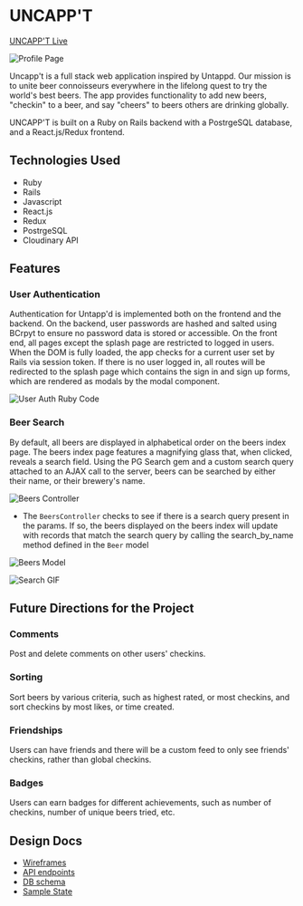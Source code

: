# UNCAPP'T

[UNCAPP'T Live][uncappt]

[uncappt]: http://www.uncappt.com/#/

![Profile Page](https://res.cloudinary.com/dslok1mwv/image/upload/v1495839167/profile_p8alf5.png)

Uncapp't is a full stack web application inspired by Untappd. Our mission is to unite beer connoisseurs everywhere in the lifelong quest to try the world's best beers. The app provides functionality to add new beers, "checkin" to a beer, and say "cheers" to beers others are drinking globally.

UNCAPP'T is built on a Ruby on Rails backend with a PostrgeSQL database, and a React.js/Redux frontend.

## Technologies Used
* Ruby
* Rails
* Javascript
* React.js
* Redux
* PostrgeSQL
* Cloudinary API

## Features

### User Authentication

Authentication for Untapp'd is implemented both on the frontend and the backend. On the backend, user passwords are hashed and salted using BCrpyt to ensure no password data is stored or accessible. On the front end, all pages except the splash page are restricted to logged in users. When the DOM is fully loaded, the app checks for a current user set by Rails via session token. If there is no user logged in, all routes will be redirected to the splash page which contains the sign in and sign up forms, which are rendered as modals by the modal component.

![User Auth Ruby Code](https://res.cloudinary.com/dslok1mwv/image/upload/v1495731074/Screen_Shot_2017-05-25_at_9.50.38_AM_u8hkxs.png)

### Beer Search

By default, all beers are displayed in alphabetical order on the beers index page. The beers index page features a magnifying glass that, when clicked, reveals a search field. Using the PG Search gem and a custom search query attached to an AJAX call to the server, beers can be searched by either their name, or their brewery's name.


![Beers Controller](https://res.cloudinary.com/dslok1mwv/image/upload/v1495838560/Screen_Shot_2017-05-26_at_3.42.16_PM_kutjna.png)

* The `BeersController` checks to see if there is a search query present in the params. If so, the beers displayed on the beers index will update with records that match the search query by calling the search_by_name method defined in the `Beer` model

![Beers Model](https://res.cloudinary.com/dslok1mwv/image/upload/v1495838788/Screen_Shot_2017-05-25_at_1.58.04_PM_cq2pu7.png)

![Search GIF](http://res.cloudinary.com/dslok1mwv/image/upload/dl_70/v1495745271/search_yd7kpu.gif)


## Future Directions for the Project

### Comments
Post and delete comments on other users' checkins.

### Sorting
Sort beers by various criteria, such as highest rated, or most checkins, and sort checkins by most likes, or time created.

### Friendships
Users can have friends and there will be a custom feed to only see friends' checkins, rather than global checkins.

### Badges
Users can earn badges for different achievements, such as number of checkins, number of unique beers tried, etc.

## Design Docs
* [Wireframes][wireframes]
* [API endpoints][api-endpoints]
* [DB schema][schema]
* [Sample State][sample-state]

[wireframes]: /docs/wireframes
[sample-state]: /docs/sample-state.md
[api-endpoints]: /docs/api-endpoints.md
[schema]: /docs/schema.md
